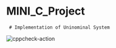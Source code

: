 # MINI_C_Project

     # Implementation of Uninominal System
 
![cppcheck-action](https://github.com/stepin104526/MINI_C_Project/workflows/cppcheck-action/badge.svg?branch=main)
